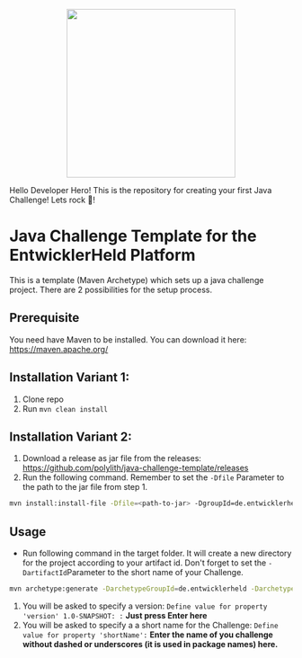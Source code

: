 <p align="center"> 
<img src="https://platform.entwicklerheld.de/assets/img/plumplori-gray-shirt.png" height=300>
</p>
Hello Developer Hero! This is the repository for creating your first Java Challenge! Lets rock 🎸! 

# Java Challenge Template for the EntwicklerHeld Platform
This is a template (Maven Archetype) which sets up a java challenge project. There are 2 possibilities for the setup process.



## Prerequisite
You need have Maven to be installed. You can download it here: https://maven.apache.org/ 

## Installation Variant 1:
1. Clone repo
1. Run `mvn clean install`

## Installation Variant 2:
1. Download a release as jar file from the releases: https://github.com/polylith/java-challenge-template/releases 
1. Run the following command. Remember to set the `-Dfile` Parameter to the path to the jar file from step 1.
```bash
mvn install:install-file -Dfile=<path-to-jar> -DgroupId=de.entwicklerheld -DartifactId=java-challenge-template -Dversion=1.0-SNAPSHOT -Dpackaging=jar
```

## Usage
* Run following command in the target folder. It will create a new directory for the project according to your artifact id. Don't forget to set the `-DartifactId`Parameter to the short name of your Challenge.
```bash
mvn archetype:generate -DarchetypeGroupId=de.entwicklerheld -DarchetypeArtifactId=java-challenge-template -DarchetypeVersion=1.0-SNAPSHOT -DgroupId=de.entwicklerheld -DartifactId=<name-of-your-challenge>
```
1. You will be asked to specify a version: `Define value for property 'version' 1.0-SNAPSHOT: :` **Just press Enter here**
1. You will be asked to specify a a short name for the Challenge: `Define value for property 'shortName':` **Enter the name of you challenge without dashed or underscores (it is used in package names) here.**
